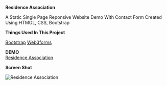 **Residence Association**

A Static Single Page Reponsive Website Demo With Contact Form Created Using HTMOL, CSS, Bootstrap

**Things Used In This Project** <br>

[Bootstrap](https://getbootstrap.com/)
[Web3forms](https://web3forms.com/)

**DEMO**\
[Residence Association](https://dheerajtp.github.io/Residence-Association/)

**Screen Shot**

![Residence Association](https://i.ibb.co/HPCbBdp/residence.png)
